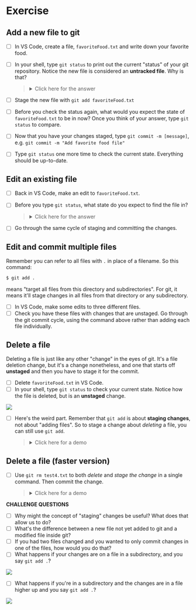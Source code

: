 # Exercise

## Add a new file to git

- [ ] In VS Code, create a file, `favoriteFood.txt` and write down your favorite food.
- [ ] In your shell, type `git status` to print out the current "status" of your git repository. Notice the new file is considered an **untracked file**. Why is that?

  > <details><summary>Click here for the answer</summary>
  > 
  > When a new file is added to a git repository, it starts off as "untracked", which means that git has no current knowledge of its history. When you commit a file for the first time, it gets moved to "tracked" thereafter.
  > 
  > ![](https://i.imgur.com/wPlZNR9.png)
  > 
  > </details>

- [ ] Stage the new file with `git add favoriteFood.txt`
- [ ] Before you check the status again, what would you expect the state of `favoriteFood.txt` to be in now? Once you think of your answer, type `git status` to compare.
- [ ] Now that you have your changes staged, type `git commit -m [message]`, e.g. `git commit -m "Add favorite food file"`
- [ ] Type `git status` one more time to check the current state. Everything should be up-to-date.

## Edit an existing file

- [ ] Back in VS Code, make an edit to `favoriteFood.txt`.
- [ ] Before you type `git status`, what state do you expect to find the file in?

  > <details><summary>Click here for the answer</summary>
  > 
  > It'll be in **modified** state because it's a file that is currently tracked by git and has changes since the last commit, and they will be **unstaged** because you haven't staged those changes yet.
  > </details>

- [ ] Go through the same cycle of staging and committing the changes.

## Edit and commit multiple files

Remember you can refer to all files with `.` in place of a filename. So this command:

```bash
$ git add .
```

means "target all files from this directory and subdirectories". For git, it means it'll stage changes in all files from that directory or any subdirectory.

- [ ] In VS Code, make some edits to three different files.
- [ ] Check you have these files with changes that are unstaged. Go through the git commit cycle, using the command above rather than adding each file individually.

## Delete a file

Deleting a file is just like any other "change" in the eyes of git. It's a file deletion change, but it's a change nonetheless, and one that starts off **unstaged** and then you have to stage it for the commit.

- [ ] Delete `favoriteFood.txt` in VS Code.
- [ ] In your shell, type `git status` to check your current state. Notice how the file is deleted, but is an **unstaged** change. 

![](https://i.imgur.com/8enuOuY.png)

- [ ] Here's the weird part. Remember that `git add` is about **staging changes**, not about "adding files". So to stage a change about *deleting* a file, you can still use `git add`.

  > <details><summary>Click here for a demo</summary>
  > 
  > ![](https://i.imgur.com/kMNxYLn.png)
  > 
  > </details>

## Delete a file (faster version)

- [ ] Use `git rm test4.txt` to both *delete* and *stage the change* in a single command. Then commit the change.

  > <details><summary>Click here for a demo</summary>
  > 
  > ![](https://i.imgur.com/Ii8z2Lm.png)
  > </details>

**CHALLENGE QUESTIONS**

- [ ] Why might the concept of "staging" changes be useful? What does that allow us to do?
- [ ] What's the difference between a new file not yet added to git and a modified file inside git?
- [ ] If you had two files changed and you wanted to only commit changes in one of the files, how would you do that?
- [ ] What happens if your changes are on a file in a subdirectory, and you say `git add .`? 

![](https://i.imgur.com/pnoN7NX.png)

- [ ] What happens if you're in a subdirectory and the changes are in a file higher up and you say `git add .`?

![](https://i.imgur.com/MRbUp2T.png)
